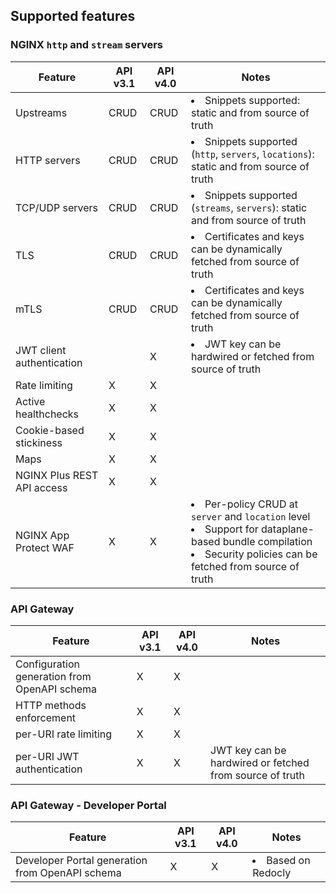 ## Supported features

### NGINX `http` and `stream` servers

| Feature                    | API v3.1 | API v4.0 | Notes                                                                                                                                                                              |
|----------------------------|----------|---------|------------------------------------------------------------------------------------------------------------------------------------------------------------------------------------|
| Upstreams                  | CRUD     | CRUD    | <li>Snippets supported: static and from source of truth</li>                                                                                                                       |
| HTTP servers               | CRUD     | CRUD    | <li>Snippets supported (`http`, `servers`, `locations`): static and from source of truth</li>                                                                                      |
| TCP/UDP servers            | CRUD     | CRUD    | <li>Snippets supported (`streams`, `servers`): static and from source of truth</li>                                                                                                |
| TLS                        | CRUD     | CRUD    | <li>Certificates and keys can be dynamically fetched from source of truth</li>                                                                                                     |
| mTLS                       | CRUD     | CRUD    | <li>Certificates and keys can be dynamically fetched from source of truth</li>                                                                                                     |
| JWT client authentication  |          | X       | <li>JWT key can be hardwired or fetched from source of truth</li>                                                                                                                  |
| Rate limiting              | X        | X       |                                                                                                                                                                                    |
| Active healthchecks        | X        | X       |                                                                                                                                                                                    |
| Cookie-based stickiness    | X        | X       |                                                                                                                                                                                    |
| Maps                       | X        | X       |                                                                                                                                                                                    |
| NGINX Plus REST API access | X        | X       |                                                                                                                                                                                    |
| NGINX App Protect WAF      | X        | X       | <li>Per-policy CRUD at `server` and `location` level</li><li>Support for dataplane-based bundle compilation</li><li>Security policies can be fetched from source of truth</li>     |


### API Gateway

| Feature                                      | API v3.1 | API v4.0 | Notes                                                    |
|----------------------------------------------|----------|----------|----------------------------------------------------------|
| Configuration generation from OpenAPI schema | X        | X        |                                                          | 
| HTTP methods enforcement                     | X        | X        |                                                          |
| per-URI rate limiting                        | X        | X        |                                                          |
| per-URI JWT authentication                   | X        | X        | JWT key can be hardwired or fetched from source of truth |


### API Gateway - Developer Portal

| Feature                                         | API v3.1 | API v4.0 | Notes                                                                                                                                                                              |
|-------------------------------------------------|----------|----------|------------------------------------------------------------------------------------------------------------------------------------------------------------------------------------|
| Developer Portal generation from OpenAPI schema | X        | X        | <li>Based on Redocly</li>                                 |
